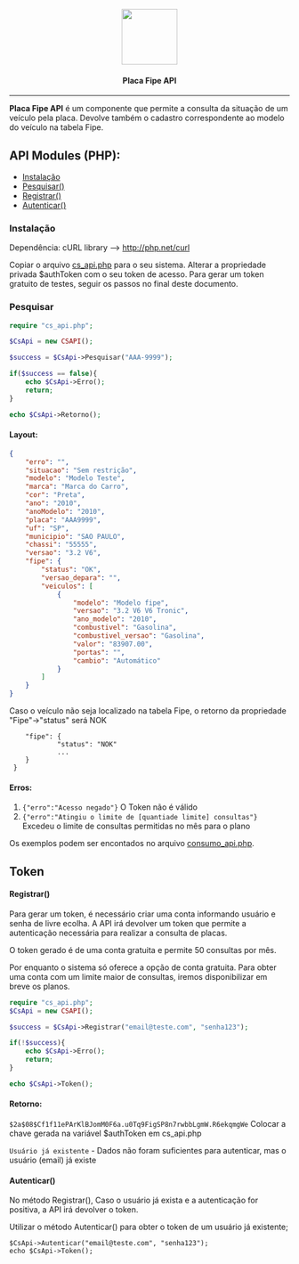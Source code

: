 <p align="center">
  <img width="100px" src="http://www.ckst.com/Icon_v3.png"><br/>
  <h4 align="center">Placa Fipe API</h2>
</p>

---

**Placa Fipe API** é um componente que permite a consulta da situação de um veículo pela placa. Devolve também o cadastro correspondente ao modelo do veículo na tabela Fipe.

## API Modules (PHP):

- [Instalação](#Instalação)
- [Pesquisar()](#Pesquisar)
- [Registrar()](#registrar)
- [Autenticar()](#registrar)

### Instalação
Dependência: cURL library --> http://php.net/curl

Copiar o arquivo [cs_api.php](./cs_api.php) para o seu sistema.
Alterar a propriedade privada $authToken com o seu token de acesso. Para gerar um token gratuito de testes, seguir os passos no final deste documento.

### Pesquisar

```php
require "cs_api.php";

$CsApi = new CSAPI();

$success = $CsApi->Pesquisar("AAA-9999"); 

if($success == false){
    echo $CsApi->Erro();
    return;
}

echo $CsApi->Retorno();
```

#### Layout:

```json
{
    "erro": "",
    "situacao": "Sem restrição",
    "modelo": "Modelo Teste",
    "marca": "Marca do Carro",
    "cor": "Preta",
    "ano": "2010",
    "anoModelo": "2010",
    "placa": "AAA9999",
    "uf": "SP",
    "municipio": "SAO PAULO",
    "chassi": "55555",
    "versao": "3.2 V6",
    "fipe": {
        "status": "OK",
        "versao_depara": "",
        "veiculos": [
            {
                "modelo": "Modelo fipe",
                "versao": "3.2 V6 V6 Tronic",
                "ano_modelo": "2010",
                "combustivel": "Gasolina",
                "combustivel_versao": "Gasolina",
                "valor": "83907.00",
                "portas": "",
                "cambio": "Automático"
            }
        ]
    }
}
```

Caso o veículo não seja localizado na tabela Fipe, o retorno da propriedade "Fipe"->"status" será NOK

``` ...,
    "fipe": {
            "status": "NOK"
            ...
    }
 }
```

#### Erros:
1. `{"erro":"Acesso negado"}`
    O Token não é válido
2. `{"erro":"Atingiu o limite de [quantiade limite] consultas"}`
    Excedeu o limite de consultas permitidas no mês para o plano 

Os exemplos podem ser encontados no arquivo [consumo_api.php](./consumo_api.php).

## Token

#### Registrar()
Para gerar um token, é necessário criar uma conta informando usuário e senha de livre ecolha. A API irá devolver um token que permite a  autenticação necessária para realizar a consulta de placas.

O token gerado é de uma conta gratuita e permite 50 consultas por mês.

Por enquanto o sistema só oferece a opção de conta gratuita. Para obter uma conta com um limite maior de consultas, iremos disponibilizar em breve os planos.

```php
require "cs_api.php";
$CsApi = new CSAPI();

$success = $CsApi->Registrar("email@teste.com", "senha123"); 

if(!$success){
    echo $CsApi->Erro();
    return;
}

echo $CsApi->Token();
```

#### Retorno:
`$2a$08$Cf1f11ePArKlBJomM0F6a.u0Tq9FigSP8n7rwbbLgmW.R6ekqmgWe`
Colocar a chave gerada na variável $authToken em cs_api.php

`Usuário já existente` - Dados não foram suficientes para autenticar, mas o usuário (email) já existe

#### Autenticar()
No método Registrar(),  Caso o usuário já exista e a autenticação for positiva, a API irá devolver o token.

Utilizar o método Autenticar() para obter o token de um usuário já existente;

```
$CsApi->Autenticar("email@teste.com", "senha123"); 
echo $CsApi->Token();
```
